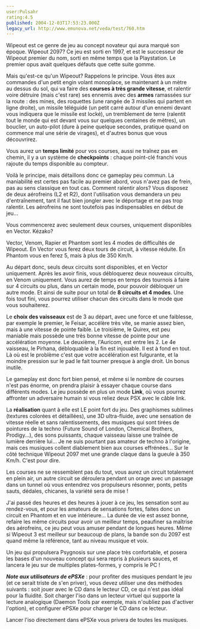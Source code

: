 ```yaml
---
user:Pulsahr
rating:4.5
published: 2004-12-03T17:53:23.000Z
legacy_url: http://www.emunova.net/veda/test/760.htm
---
```

Wipeout est ce genre de jeu au concept novateur qui aura marqué son époque. Wipeout 2097? Ce jeu est sorti en 1997, et est le successeur de Wipeout premier du nom, sorti en même temps que la Playstation. Le premier opus avait quelques défauts que cette suite gomme.  

  

Mais qu'est-ce qu'un Wipeout? Rappelons le principe. Vous êtes aux commandes d'un petit engin volant monoplace, se maintenant à un mètre au dessus du sol, qui va faire des **courses à très grande vitesse**, et ralentir voire détruire (mais c'est rare) ses ennemis avec des **armes** ramassées sur la route : des mines, des roquettes (une rangée de 3 missiles qui partent en ligne droite), un missile téléguidé (un petit carré autour d'un ennemi devant vous indiquera que le missile est locké), un tremblement de terre (ralentit tout le monde qui est devant vous sur quelques centaines de mètres), un bouclier, un auto-pilot (dure à peine quelque secondes, pratique quand on commence mal une série de virages), et d'autres bonus que vous découvrirez.  

Vous aurez un **temps limité** pour vos courses, aussi ne traînez pas en chemin, il y a un système de **checkpoints** : chaque point-clé franchi vous rajoute du temps disponible au compteur.  

  

Voilà le principe, mais détaillons donc ce gameplay peu commun. La maniabilité est certes pas facile au premier abord, vous n'avez pas de frein, pas au sens classique en tout cas. Comment ralentir alors? Vous disposez de deux aérofreins (L2 et R2), dont l'utilisation vous demandera un peu d'entraînement, tant il faut bien jongler avec le déportage et ne pas trop ralentir. Les aérofreins ne sont toutefois pas indispensables en début de jeu...  

  

Vous commencerez avec seulement deux courses, uniquement disponibles en Vector. Kézako?  

Vector, Venom, Rapier et Phantom sont les 4 modes de difficultés de Wipeout. En Vector vous ferez deux tours de circuit, à vitesse réduite. En Phantom vous en ferez 5, mais à plus de 350 Km/h.  

  

Au départ donc, seuls deux circuits sont disponibles, et en Vector uniquement. Après les avoir finis, vous débloquerez deux nouveaux circuits, en Venom uniquement. Vous aurez de temps en temps des tournois à faire sur 4 circuits ou plus, dans un certain mode, pour pouvoir débloquer un autre mode. Et ainsi de suite pour un total de **8 circuits et 4 modes**. Une fois tout fini, vous pourrez utiliser chacun des circuits dans le mode que vous souhaiterez.  

  

Le **choix des vaisseaux** est de 3 au départ, avec une force et une faiblesse, par exemple le premier, le Feisar, accélère très vite, se manie assez bien, mais à une vitesse de pointe faible. Le troisième, le Quirex, est peu maniable mais possède une très bonne vitesse de pointe pour une accélération moyenne. Le deuxième, l'Auricom, est entre les 2\. Le 4e vaisseau, le Pirhana, débloquable à la fin est injouable. Il est à fond en tout. Là où est le problème c'est que votre accélération est fulgurante, et la moindre pression sur le pad le fait tourner presque à angle droit. Un bonus inutile.  

  

Le gameplay est donc fort bien pensé, et même si le nombre de courses n'est pas énorme, on prendra plaisir à essayer chaque course dans différents modes. Le jeu possède en plus un mode **Link**, où vous pourrez affronter un adversaire humain si vous reliez deux PSX avec le câble link.  

  

La **réalisation** quant à elle est LE point fort du jeu. Des graphismes sublimes (textures colorées et détaillées), une 3D ultra-fluide, avec une sensation de vitesse réelle et sans ralentissements, des musiques qui sont tirées de pointures de la techno (Future Sound of London, Chemical Brothers, Prodigy...), des sons puissants, chaque vaisseau laisse une traînée de lumière derrière lui... Je ne suis pourtant pas amateur de techno à l'origine, mais ces musiques collent diablement bien aux courses effrénées... Sur le côté technique Wipeout 2097 met une grande claque dans la gueule à 350 Km/h. C'est pour dire.  

  

Les courses ne se ressemblent pas du tout, vous aurez un circuit totalement en plein air, un autre circuit se déroulera pendant un orage avec un passage dans un tunnel où vous entendrez vos propulseurs résonner, ponts, petits sauts, dédales, chicanes, la variété sera de mise !  

  

J'ai passé des heures et des heures à jouer à ce jeu, les sensation sont au rendez-vous, et pour les amateurs de sensations fortes, faites donc un circuit en Phantom et en vue intérieure... La durée de vie est assez bonne, refaire les même circuits pour avoir un meilleur temps, peaufiner sa maîtrise des aérofreins, ce jeu peut vous amuser pendant de longues heures. Même si Wipeout 3 est meilleur sur beaucoup de plans, la bande son du 2097 est quand même la référence, tant au niveau musique et voix.  

  

Un jeu qui propulsera Psygnosis sur une place très confortable, et posera les bases d'un nouveau concept qui sera repris à plusieurs sauces, et lancera le jeu sur de multiples plates-formes, y compris le PC !  

  

**_Note aux utilisateurs de ePSXe_** : pour profiter des musiques pendant le jeu (et ce serait triste de s'en priver), vous devez utiliser une des méthodes suivants : soit jouer avec le CD dans le lecteur CD, ce qui n'est pas idéal pour la fluidité. Soit charger l'iso dans un lecteur virtuel qui supporte la lecture analogique (Daemon Tools par exemple, mais n'oubliez pas d'activer l'option), et configurer ePSXe pour charger le CD dans ce lecteur.  

  

Lancer l'iso directement dans ePSXe vous privera de toutes les musiques.